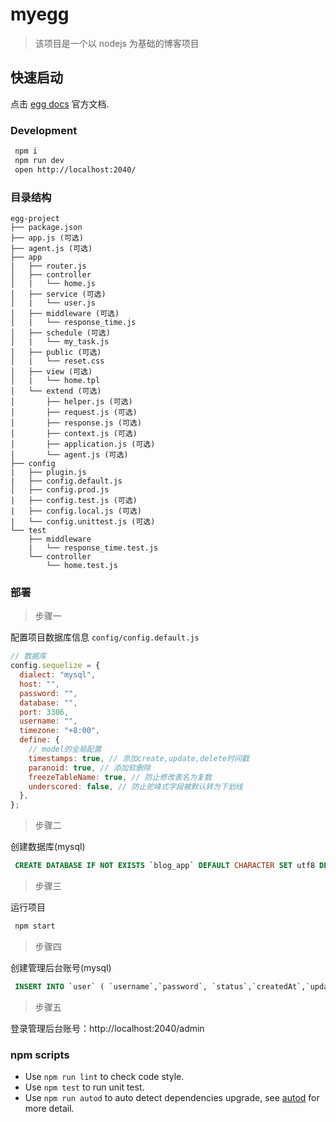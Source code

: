 # myegg

> 该项目是一个以 nodejs 为基础的博客项目

## 快速启动

点击 [egg docs][egg] 官方文档.

### Development

```bash
 npm i
 npm run dev
 open http://localhost:2040/
```

### 目录结构

```
egg-project
├── package.json
├── app.js (可选)
├── agent.js (可选)
├── app
|   ├── router.js
│   ├── controller
│   |   └── home.js
│   ├── service (可选)
│   |   └── user.js
│   ├── middleware (可选)
│   |   └── response_time.js
│   ├── schedule (可选)
│   |   └── my_task.js
│   ├── public (可选)
│   |   └── reset.css
│   ├── view (可选)
│   |   └── home.tpl
│   └── extend (可选)
│       ├── helper.js (可选)
│       ├── request.js (可选)
│       ├── response.js (可选)
│       ├── context.js (可选)
│       ├── application.js (可选)
│       └── agent.js (可选)
├── config
|   ├── plugin.js
|   ├── config.default.js
│   ├── config.prod.js
|   ├── config.test.js (可选)
|   ├── config.local.js (可选)
|   └── config.unittest.js (可选)
└── test
    ├── middleware
    |   └── response_time.test.js
    └── controller
        └── home.test.js
```

### 部署

> 步骤一

配置项目数据库信息 `config/config.default.js`

```javascript
// 数据库
config.sequelize = {
  dialect: "mysql",
  host: "",
  password: "",
  database: "",
  port: 3306,
  username: "",
  timezone: "+8:00",
  define: {
    // model的全局配置
    timestamps: true, // 添加create,update,delete时间戳
    paranoid: true, // 添加软删除
    freezeTableName: true, // 防止修改表名为复数
    underscored: false, // 防止驼峰式字段被默认转为下划线
  },
};
```

> 步骤二

创建数据库(mysql)

```sql
 CREATE DATABASE IF NOT EXISTS `blog_app` DEFAULT CHARACTER SET utf8 DEFAULT COLLATE utf8_general_ci;
```

> 步骤三

运行项目

```bash
 npm start
```

> 步骤四

创建管理后台账号(mysql)

```sql
 INSERT INTO `user` ( `username`,`password`, `status`,`createdAt`,`updatedAt` ) VALUES ('admin',MD5('123456'),1,NOW(),NOW());
```

> 步骤五

登录管理后台账号：http://localhost:2040/admin

### npm scripts

- Use `npm run lint` to check code style.
- Use `npm test` to run unit test.
- Use `npm run autod` to auto detect dependencies upgrade, see [autod](https://www.npmjs.com/package/autod) for more detail.

[egg]: https://eggjs.org
